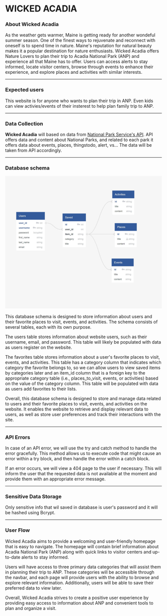 
# WICKED ACADIA

### About Wicked Acadia

As the weather gets warmer, Maine is getting ready for another wondeful summer season.  One of the finest ways to rejuvenate and reconnect with oneself is to spend time in nature. Maine's reputation for natural beauty makes it a popular destination for nature enthusiasts. Wicked Acadia offers Nature Lovers to plan their trip to Acadia National Park (ANP) and experience all that Maine has to offer.  Users can access alerts to stay informed, locate visitor centers, browse through events to enhance their experience, and explore places and activities with similar interests.

---
### Expected users

This website is for anyone who wants to plan their trip in ANP. Even kids can view activies/events of their insterest to help plan family trip to ANP. 

---
### Data Collection

**Wicked Acadia** will based on data from [National Park Service's API](https://www.nps.gov/subjects/developer/api-documentation.htm). API offers data and content about National Parks, and related to each park it offers data about events, places, thingstodo, alert, vs... The data will be taken from API accordingly. 

---

### Database schema 

![Database Schema](/static//images/capstone1-schema.jpg)

This database schema is designed to store information about users and their favorite places to visit, events, and activities. The schema consists of several tables, each with its own purpose.

The users table stores information about website users, such as their username, email, and password. This table will likely be populated with data as users register on the website.

The favorites table stores information about a user's favorite places to visit, events, and activities. This table has a category column that indicates which category the favorite belongs to,  so we can allow users to view saved items by categories later and an item_id column that is a foreign key to the appropriate category table (i.e., places_to_visit, events, or activities) based on the value of the category column. This table will be populated with data as users add favorites to their lists.

Overall, this database schema is designed to store and manage data related to users and their favorite places to visit, events, and activities on the website. It enables the website to retrieve and display relevant data to users, as well as store user preferences and track their interactions with the site.

---

### API Errors

In case of an API error, we will use the try and catch method to handle the error gracefully. This method allows us to execute code that might cause an error within a try block, and then handle the error within a catch block.

If an error occurs, we will view a 404 page to the user if necessary. This will inform the user that the requested data is not available at the moment and provide them with an appropriate error message.

---

### Sensitive Data Storage

Only sensitive info that wil saved in database is user's password and it will be hashed using Bcrypt.

---

### User Flow

Wicked Acadia aims to provide a welcoming and user-friendly homepage that is easy to navigate. The homepage will contain brief information about Acadia National Park (ANP) along with quick links to visitor centers and up-to-date alerts to stay informed.

Users will have access to three primary data categories that will assist them in planning their trip to ANP. These categories will be accessible through the navbar, and each page will provide users with the ability to browse and explore relevant information. Additionally, users will be able to save their preferred data to view later.

Overall, Wicked Acadia strives to create a positive user experience by providing easy access to information about ANP and convenient tools to plan and organize a visit.





